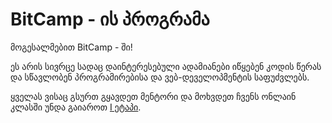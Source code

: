 # BitCamp - ის პროგრამა

მოგესალმებით BitCamp - ში!

ეს არის სივრცე სადაც დაინტერესებული ადამიანები იწყებენ კოდის წერას და სწავლობენ პროგრამირებისა და ვებ-დეველოპმენტის საფუძვლებს.

ყველას ვისაც გსურთ გყავდეთ მენტორი და მოხვდეთ ჩვენს ონლაინ კლასში უნდა გაიაროთ [I ეტაპი](i-etapi.md).

